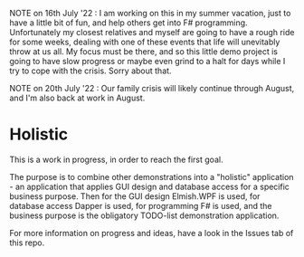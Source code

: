 NOTE on 16th July '22 : I am working on this in my summer vacation, just to have a little bit of fun, and help others get into F# programming. Unfortunately my closest relatives and myself are going to have a rough ride for some weeks, dealing with one of these events that life will unevitably throw at us all. My focus must be there, and so this little demo project is going to have slow progress or maybe even grind to a halt for days while I try to cope with the crisis. Sorry about that.

NOTE on 20th July '22 : Our family crisis will likely continue through August, and I'm also back at work in August.

# Holistic
 
This is a work in progress, in order to reach the first goal.

The purpose is to combine other demonstrations into a "holistic" application - an application that applies GUI design and database access for a specific business purpose. Then for the GUI design Elmish.WPF is used, for database access Dapper is used, for programming F# is used, and the business purpose is the obligatory TODO-list demonstration application.

For more information on progress and ideas, have a look in the Issues tab of this repo.
